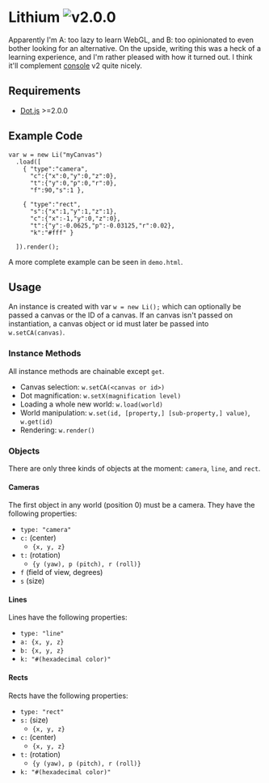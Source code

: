 Lithium ![v2.0.0](http://img.shields.io/badge/version-2.0.0-brightgreen.svg)
=================

Apparently I'm A: too lazy to learn WebGL, and B: too opinionated to even bother looking for an alternative. On the upside, writing this was a heck of a learning experience, and I'm rather pleased with how it turned out. I think it'll complement [console](https://github.com/adamhovorka/console) v2 quite nicely.

## Requirements

- [Dot.js](https://github.com/adamhovorka/dot) >=2.0.0

## Example Code

    var w = new Li("myCanvas")
      .load([
        { "type":"camera",
          "c":{"x":0,"y":0,"z":0},
          "t":{"y":0,"p":0,"r":0},
          "f":90,"s":1 },

        { "type":"rect",
          "s":{"x":1,"y":1,"z":1},
          "c":{"x":-1,"y":0,"z":0},
          "t":{"y":-0.0625,"p":-0.03125,"r":0.02},
          "k":"#fff" }

      ]).render();

A more complete example can be seen in `demo.html`.

## Usage

An instance is created with var `w = new Li();` which can optionally be passed a canvas or the ID of a canvas. If an canvas isn't passed on instantiation, a canvas object or id must later be passed into `w.setCA(canvas)`.

### Instance Methods

All instance methods are chainable except `get`.

- Canvas selection: `w.setCA(<canvas or id>)`
- Dot magnification: `w.setX(magnification level)`
- Loading a whole new world: `w.load(world)`
- World manipulation: `w.set(id, [property,] [sub-property,] value)`, `w.get(id)`
- Rendering: `w.render()`

### Objects

There are only three kinds of objects at the moment: `camera`, `line`, and `rect`.

#### Cameras

The first object in any world (position 0) must be a camera. They have the following properties:

- `type: "camera"`
- `c:` (center)
  - `{x, y, z}`
- `t:` (rotation)
  - `{y (yaw), p (pitch), r (roll)}`
- `f` (field of view, degrees)
- `s` (size)

#### Lines

Lines have the following properties:

- `type: "line"`
- `a: {x, y, z}`
- `b: {x, y, z}`
- `k: "#(hexadecimal color)"`

#### Rects

Rects have the following properties:

- `type: "rect"`
- `s:` (size)
  - `{x, y, z}`
- `c:` (center)
  - `{x, y, z}`
- `t:` (rotation)
  - `{y (yaw), p (pitch), r (roll)}`
- `k: "#(hexadecimal color)"`
